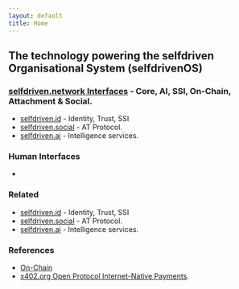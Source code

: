 ```yaml
---
layout: default
title: Home
---
```


## The technology powering the selfdriven Organisational System (selfdrivenOS)

### [selfdriven.network Interfaces](https://selfdriven.network) - Core, AI, SSI, On-Chain, Attachment & Social.
- [selfdriven.id](https://selfdriven.id) - Identity, Trust, SSI
- [selfdriven.social](https://selfdriven.social) - AT Protocol.
- [selfdriven.ai](https://selfdriven.ai) - Intelligence services.

### Human Interfaces
- 

### Related
- [selfdriven.id](https://selfdriven.id) - Identity, Trust, SSI
- [selfdriven.social](https://selfdriven.social) - AT Protocol.
- [selfdriven.ai](https://selfdriven.ai) - Intelligence services.

### References
- [On-Chain](https://selfdriven.fyi/on-chain)
- [x402.org Open Protocol Internet-Native Payments](https://x402.org).
